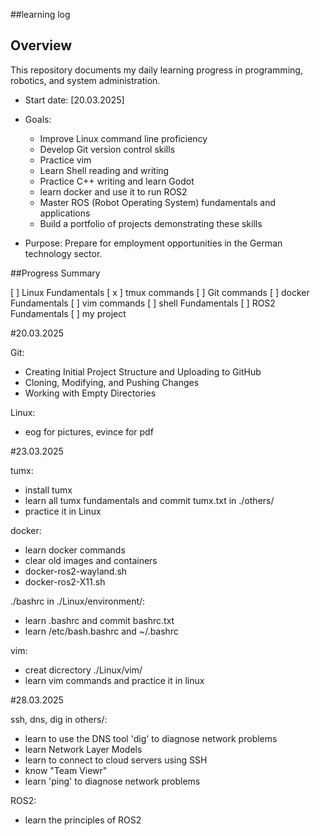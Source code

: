 
##learning log

## Overview

This repository documents my daily learning progress in programming, robotics, and system administration.

- Start date: [20.03.2025]

- Goals:
   - Improve Linux command line proficiency
   - Develop Git version control skills
   - Practice vim 
   - Learn Shell reading and writing
   - Practice C++ writing and learn Godot
   - learn docker and use it to run ROS2
   - Master ROS (Robot Operating System) fundamentals and applications
   - Build a portfolio of projects demonstrating these skills

- Purpose: Prepare for employment opportunities in the German technology sector.


##Progress Summary

[  ] Linux Fundamentals
[ x ] tmux commands
[  ] Git commands
[  ] docker Fundamentals
[  ] vim commands
[  ] shell Fundamentals
[  ] ROS2 Fundamentals
[  ] my project


#20.03.2025

Git:
- Creating Initial Project Structure and Uploading to GitHub
- Cloning, Modifying, and Pushing Changes
- Working with Empty Directories

Linux:
- eog for pictures, evince for pdf

#23.03.2025

tumx:
- install tumx
- learn all tumx fundamentals and commit tumx.txt in ./others/
- practice it in Linux

docker:
- learn docker commands
- clear old images and containers 
- docker-ros2-wayland.sh
- docker-ros2-X11.sh

./bashrc in ./Linux/environment/:
- learn .bashrc and commit bashrc.txt
- learn /etc/bash.bashrc and ~/.bashrc

vim:
- creat dicrectory ./Linux/vim/
- learn vim commands and practice it in linux

#28.03.2025

ssh, dns, dig in others/:
- learn to use the DNS tool 'dig' to diagnose network problems
- learn Network Layer Models
- learn to connect to cloud servers using SSH
- know "Team Viewr"
- learn 'ping' to diagnose network problems

ROS2:
- learn the principles of ROS2



